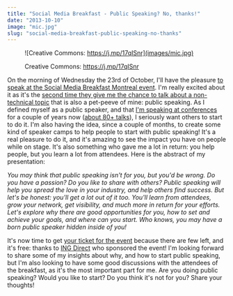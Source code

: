 ```yaml
---
title: "Social Media Breakfast - Public Speaking? No, thanks!"
date: "2013-10-10"
image: "mic.jpg"
slug: "social-media-breakfast-public-speaking-no-thanks"
---
```


<figure>

![Creative Commons: https://j.mp/17qISnr](images/mic.jpg)

<figcaption>

Creative Commons: https://j.mp/17qISnr

</figcaption>

</figure>

On the morning of Wednesday the 23rd of October, I'll have the pleasure [to speak at the Social Media Breakfast Montreal event](https://www.smbmtl.com/smbmtl-17-fred-harper/). I'm really excited about it as it's the [second time they give me the chance to talk about a non-technical topic](https://fred.dev/social-media-breakfast-montreal-and-the-personal-branding/ "Social Media Breakfast Montreal and the personal branding") that is also a pet-peeve of mine: public speaking. As I defined myself as a public speaker, and that [I'm speaking at conferences](http://fred.dev/speaking/) for a couple of years now ([about 80+ talks](https://www.slideshare.net/fredericharper)), I seriously want others to start to do it. I'm also having the idea, since a couple of months, to create some kind of speaker camps to help people to start with public speaking! It's a real pleasure to do it, and it's amazing to see the impact you have on people while on stage. It's also something who gave me a lot in return: you help people, but you learn a lot from attendees. Here is the abstract of my presentation:

_You may think that public speaking isn't for you, but you'd be wrong. Do you have a passion? Do you like to share with others? Public speaking will help you spread the love in your industry, and help others find success. But let's be honest: you'll get a lot out of it too. You'll learn from attendees, grow your network, get visibility, and much more in return for your efforts. Let's explore why there are good opportunities for you, how to set and achieve your goals, and where can you start. Who knows, you may have a born public speaker hidden inside of you!_

It's now time to get [your ticket for the event](https://smbmtl17.eventbrite.com/) because there are few left, and it's free: thanks to [ING Direct](https://www.ingdirect.ca/en/aboutus/contactus/cafes/montreal/index.html) who sponsored the event! I'm looking forward to share some of my insights about why, and how to start public speaking, but I'm also looking to have some good discussions with the attendees of the breakfast, as it's the most important part for me. Are you doing public speaking? Would you like to start? Do you think it's not for you? Share your thoughts!
